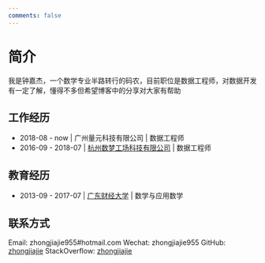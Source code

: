 ```yaml
---
comments: false
---
```


# 简介

我是钟嘉杰，一个数学专业半路转行的码农，目前职位是数据工程师，对数据开发有一定了解，懂得不多但希望博客中的分享对大家有帮助

## 工作经历

* 2018-08 - now | 广州量元科技有限公司 | 数据工程师
* 2016-09 - 2018-07 | [杭州数梦工场科技有限公司][4] | 数据工程师

## 教育经历

* 2013-09 - 2017-07 | [广东财经大学][3] | 数学与应用数学

## 联系方式

Email: zhongjiajie955#hotmail.com
Wechat: zhongjiajie955
GitHub: [zhongjiajie][1]
StackOverflow: [zhongjiajie][2]

[1]: https://github.com/zhongjiajie
[2]: https://stackoverflow.com/users/7152658/zhongjiajie
[3]: http://www.gdufe.edu.cn
[4]: http://www.dtdream.com

